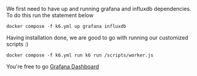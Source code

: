We first need to have up and running grafana and influxdb dependencies. To do this run the statement below

```
docker compose -f k6.yml up grafana influxdb
```

Having installation done, we are good to go with running our customized scripts :)

```
docker compose -f k6.yml run k6 run /scripts/worker.js
```

You're free to go [Grafana Dashboard](http://localhost:3000/d/k6/k6-load-testing-results?orgId=1&refresh=5s)
